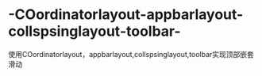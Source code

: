 # -COordinatorlayout-appbarlayout-collspsinglayout-toolbar-
使用COordinatorlayout，appbarlayout,collspsinglayout,toolbar实现顶部嵌套滑动
